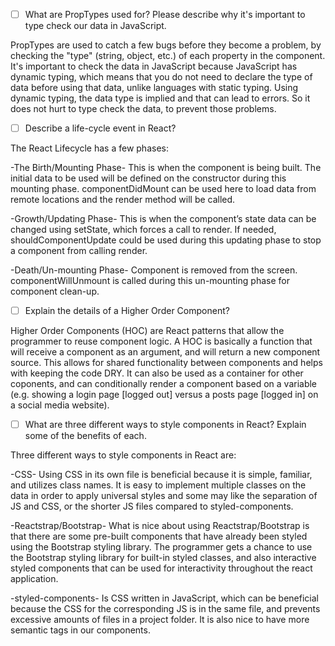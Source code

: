 - [ ] What are PropTypes used for? Please describe why it's important to type check our data in JavaScript.

PropTypes are used to catch a few bugs before they become a problem, by checking the "type" (string, object, etc.) of each property in the component. It's important to check the data in JavaScript because JavaScript has dynamic typing, which means that you do not need to declare the type of data before using that data, unlike languages with static typing. Using dynamic typing, the data type is implied and that can lead to errors. So it does not hurt to type check the data, to prevent those problems.

- [ ] Describe a life-cycle event in React?

The React Lifecycle has a few phases:

-The Birth/Mounting Phase- This is when the component is being built. The initial data to be used will be defined on the constructor during this mounting phase. componentDidMount can be used here to load data from remote locations and the render method will be called.

-Growth/Updating Phase- This is when the component’s state data can be changed using setState, which forces a call to render. If needed, shouldComponentUpdate could be used during this updating phase to stop a component from calling render.

-Death/Un-mounting Phase- Component is removed from the screen. componentWillUnmount is called during this un-mounting phase for component clean-up.

- [ ] Explain the details of a Higher Order Component?

Higher Order Components (HOC) are React patterns that allow the programmer to reuse component logic. A HOC is basically a function that will receive a component as an argument, and will return a new component source. This allows for shared functionality between components and helps with keeping the code DRY. It can also be used as a container for other coponents, and can conditionally render a component based on a variable (e.g. showing a login page [logged out] versus a posts page [logged in] on a social media website).

- [ ] What are three different ways to style components in React? Explain some of the benefits of each.

Three different ways to style components in React are:

-CSS- Using CSS in its own file is beneficial because it is simple, familiar, and utilizes class names. It is easy to implement multiple classes on the data in order to apply universal styles and some may like the separation of JS and CSS, or the shorter JS files compared to styled-components.

-Reactstrap/Bootstrap- What is nice about using Reactstrap/Bootstrap is that there are some pre-built components that have already been styled using the Bootstrap styling library. The programmer gets a chance to use the Bootstrap styling library for built-in styled classes, and also interactive styled components that can be used for interactivity throughout the react application.

-styled-components- Is CSS written in JavaScript, which can be beneficial because the CSS for the corresponding JS is in the same file, and prevents excessive amounts of files in a project folder. It is also nice to have more semantic tags in our components.